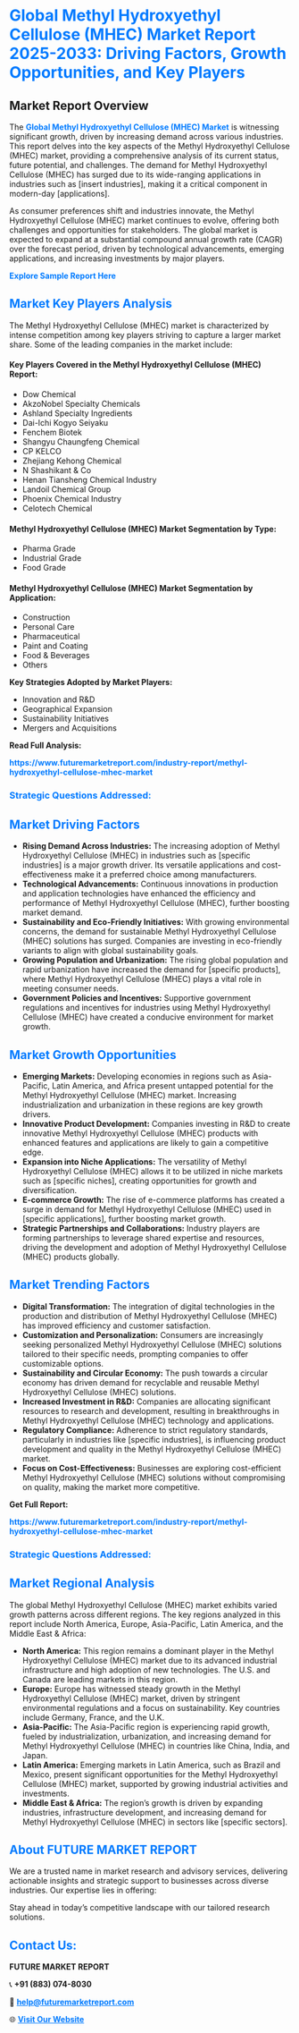 <h1 style="color: #007BFF;">Global Methyl Hydroxyethyl Cellulose (MHEC) Market Report 2025-2033: Driving Factors, Growth Opportunities, and Key Players</h1>

<section id="overview">
<h2>Market Report Overview</h2>
<p>The <a href="https://www.futuremarketreport.com/industry-report/methyl-hydroxyethyl-cellulose-mhec-market" style="color: #007BFF; text-decoration: none;"><strong>Global Methyl Hydroxyethyl Cellulose (MHEC) Market</strong></a> is witnessing significant growth, driven by increasing demand across various industries. This report delves into the key aspects of the Methyl Hydroxyethyl Cellulose (MHEC) market, providing a comprehensive analysis of its current status, future potential, and challenges. The demand for Methyl Hydroxyethyl Cellulose (MHEC) has surged due to its wide-ranging applications in industries such as [insert industries], making it a critical component in modern-day [applications].</p>
<p>As consumer preferences shift and industries innovate, the Methyl Hydroxyethyl Cellulose (MHEC) market continues to evolve, offering both challenges and opportunities for stakeholders. The global market is expected to expand at a substantial compound annual growth rate (CAGR) over the forecast period, driven by technological advancements, emerging applications, and increasing investments by major players.</p>
</section>

<section id="overview">
<p><a href="https://www.futuremarketreport.com/request-sample/reportId=98168" style="color: #007BFF; text-decoration: none;"><strong>Explore Sample Report Here</strong></a></p>
</section>

<section id="key-players">
<h2 style="color: #007BFF;">Market Key Players Analysis</h2>
<p>The Methyl Hydroxyethyl Cellulose (MHEC) market is characterized by intense competition among key players striving to capture a larger market share. Some of the leading companies in the market include:</p>
<h4>Key Players Covered in the Methyl Hydroxyethyl Cellulose (MHEC) Report:</h4>
<ul><li>Dow Chemical</li><li>AkzoNobel Specialty Chemicals</li><li>Ashland Specialty Ingredients</li><li>Dai-Ichi Kogyo Seiyaku</li><li>Fenchem Biotek</li><li>Shangyu Chaungfeng Chemical</li><li>CP KELCO</li><li>Zhejiang Kehong Chemical</li><li>N Shashikant &amp; Co</li><li>Henan Tiansheng Chemical Industry</li><li>Landoil Chemical Group</li><li>Phoenix Chemical Industry</li><li>Celotech Chemical</li></ul>
<h4>Methyl Hydroxyethyl Cellulose (MHEC) Market Segmentation by Type:</h4>
<ul><li>Pharma Grade</li><li>Industrial Grade</li><li>Food Grade</li></ul>

<h4>Methyl Hydroxyethyl Cellulose (MHEC) Market Segmentation by Application:</h4>
<ul><li>Construction</li><li>Personal Care</li><li>Pharmaceutical</li><li>Paint and Coating</li><li>Food &amp; Beverages</li><li>Others</li></ul>
<p><strong>Key Strategies Adopted by Market Players:</strong></p>
<ul>
<li>Innovation and R&D</li>
<li>Geographical Expansion</li>
<li>Sustainability Initiatives</li>
<li>Mergers and Acquisitions</li>
</ul>
</section>

<section>
<p><strong>Read Full Analysis: </strong></p><a href="https://www.futuremarketreport.com/industry-report/methyl-hydroxyethyl-cellulose-mhec-market" style="color: #007BFF; text-decoration: none;"><strong>https://www.futuremarketreport.com/industry-report/methyl-hydroxyethyl-cellulose-mhec-market</strong></a>
<h3 style="color: #007BFF;">Strategic Questions Addressed:</h3>
</section>

<section id="driving-factors">
<h2 style="color: #007BFF;">Market Driving Factors</h2>
<ul>
<li><strong>Rising Demand Across Industries:</strong> The increasing adoption of Methyl Hydroxyethyl Cellulose (MHEC) in industries such as [specific industries] is a major growth driver. Its versatile applications and cost-effectiveness make it a preferred choice among manufacturers.</li>
<li><strong>Technological Advancements:</strong> Continuous innovations in production and application technologies have enhanced the efficiency and performance of Methyl Hydroxyethyl Cellulose (MHEC), further boosting market demand.</li>
<li><strong>Sustainability and Eco-Friendly Initiatives:</strong> With growing environmental concerns, the demand for sustainable Methyl Hydroxyethyl Cellulose (MHEC) solutions has surged. Companies are investing in eco-friendly variants to align with global sustainability goals.</li>
<li><strong>Growing Population and Urbanization:</strong> The rising global population and rapid urbanization have increased the demand for [specific products], where Methyl Hydroxyethyl Cellulose (MHEC) plays a vital role in meeting consumer needs.</li>
<li><strong>Government Policies and Incentives:</strong> Supportive government regulations and incentives for industries using Methyl Hydroxyethyl Cellulose (MHEC) have created a conducive environment for market growth.</li>
</ul>
</section>

<section id="growth-opportunities">
<h2 style="color: #007BFF;">Market Growth Opportunities</h2>
<ul>
<li><strong>Emerging Markets:</strong> Developing economies in regions such as Asia-Pacific, Latin America, and Africa present untapped potential for the Methyl Hydroxyethyl Cellulose (MHEC) market. Increasing industrialization and urbanization in these regions are key growth drivers.</li>
<li><strong>Innovative Product Development:</strong> Companies investing in R&D to create innovative Methyl Hydroxyethyl Cellulose (MHEC) products with enhanced features and applications are likely to gain a competitive edge.</li>
<li><strong>Expansion into Niche Applications:</strong> The versatility of Methyl Hydroxyethyl Cellulose (MHEC) allows it to be utilized in niche markets such as [specific niches], creating opportunities for growth and diversification.</li>
<li><strong>E-commerce Growth:</strong> The rise of e-commerce platforms has created a surge in demand for Methyl Hydroxyethyl Cellulose (MHEC) used in [specific applications], further boosting market growth.</li>
<li><strong>Strategic Partnerships and Collaborations:</strong> Industry players are forming partnerships to leverage shared expertise and resources, driving the development and adoption of Methyl Hydroxyethyl Cellulose (MHEC) products globally.</li>
</ul>
</section>

<section id="trending-factors">
<h2 style="color: #007BFF;">Market Trending Factors</h2>
<ul>
<li><strong>Digital Transformation:</strong> The integration of digital technologies in the production and distribution of Methyl Hydroxyethyl Cellulose (MHEC) has improved efficiency and customer satisfaction.</li>
<li><strong>Customization and Personalization:</strong> Consumers are increasingly seeking personalized Methyl Hydroxyethyl Cellulose (MHEC) solutions tailored to their specific needs, prompting companies to offer customizable options.</li>
<li><strong>Sustainability and Circular Economy:</strong> The push towards a circular economy has driven demand for recyclable and reusable Methyl Hydroxyethyl Cellulose (MHEC) solutions.</li>
<li><strong>Increased Investment in R&D:</strong> Companies are allocating significant resources to research and development, resulting in breakthroughs in Methyl Hydroxyethyl Cellulose (MHEC) technology and applications.</li>
<li><strong>Regulatory Compliance:</strong> Adherence to strict regulatory standards, particularly in industries like [specific industries], is influencing product development and quality in the Methyl Hydroxyethyl Cellulose (MHEC) market.</li>
<li><strong>Focus on Cost-Effectiveness:</strong> Businesses are exploring cost-efficient Methyl Hydroxyethyl Cellulose (MHEC) solutions without compromising on quality, making the market more competitive.</li>
</ul>
</section>

<section>
<p><strong>Get Full Report: </strong></p><a href="https://www.futuremarketreport.com/industry-report/methyl-hydroxyethyl-cellulose-mhec-market" style="color: #007BFF; text-decoration: none;"><strong>https://www.futuremarketreport.com/industry-report/methyl-hydroxyethyl-cellulose-mhec-market</strong></a>
<h3 style="color: #007BFF;">Strategic Questions Addressed:</h3>
</section>


<section id="regional-analysis">
<h2 style="color: #007BFF;">Market Regional Analysis</h2>
<p>The global Methyl Hydroxyethyl Cellulose (MHEC) market exhibits varied growth patterns across different regions. The key regions analyzed in this report include North America, Europe, Asia-Pacific, Latin America, and the Middle East & Africa:</p>
<ul>
<li><strong>North America:</strong> This region remains a dominant player in the Methyl Hydroxyethyl Cellulose (MHEC) market due to its advanced industrial infrastructure and high adoption of new technologies. The U.S. and Canada are leading markets in this region.</li>
<li><strong>Europe:</strong> Europe has witnessed steady growth in the Methyl Hydroxyethyl Cellulose (MHEC) market, driven by stringent environmental regulations and a focus on sustainability. Key countries include Germany, France, and the U.K.</li>
<li><strong>Asia-Pacific:</strong> The Asia-Pacific region is experiencing rapid growth, fueled by industrialization, urbanization, and increasing demand for Methyl Hydroxyethyl Cellulose (MHEC) in countries like China, India, and Japan.</li>
<li><strong>Latin America:</strong> Emerging markets in Latin America, such as Brazil and Mexico, present significant opportunities for the Methyl Hydroxyethyl Cellulose (MHEC) market, supported by growing industrial activities and investments.</li>
<li><strong>Middle East & Africa:</strong> The region’s growth is driven by expanding industries, infrastructure development, and increasing demand for Methyl Hydroxyethyl Cellulose (MHEC) in sectors like [specific sectors].</li>
</ul>
</section>

<footer>
<h2 style="color: #007BFF;">About FUTURE MARKET REPORT</h2>
<p>We are a trusted name in market research and advisory services, delivering actionable insights and strategic support to businesses across diverse industries. Our expertise lies in offering:</p>

<p>Stay ahead in today’s competitive landscape with our tailored research solutions.</p>

<h2 style="color: #007BFF;">Contact Us:</h2>
<p><strong>FUTURE MARKET REPORT</strong></p>
<p>📞 <strong>+91 (883) 074-8030</strong></p>
<p>📧 <strong><a href="mailto:help@futuremarketreport.com" style="color: #007BFF;">help@futuremarketreport.com</a></strong></p>
<p>🌐 <strong><a href="https://www.futuremarketreport.com/" style="color: #007BFF;">Visit Our Website</a></strong></p>
</footer>